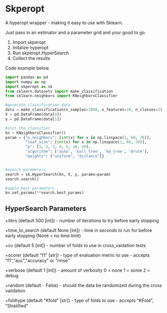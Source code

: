 # Skperopt
A hyperopt wrapper - making it easy to use with Sklearn.

Just pass in an estimator and a parameter grid and your good to go.

1. Import skperopt
2. Initalize hyperopt 
3. Run skperopt.HyperSearch
4. Collect the results

Code example below.

```python
import pandas as pd
import numpy as np
import skperopt as sk
from sklearn.datasets import make_classification
from sklearn.neighbors import KNeighborsClassifier

#generate classification data
data = make_classification(n_samples=1000, n_features=10, n_classes=2)
X = pd.DataFrame(data[0])
y = pd.DataFrame(data[1])

#init the classifier
kn = KNeighborsClassifier()
param = {"n_neighbors": [int(x) for x in np.linspace(1, 60, 30)],
         "leaf_size": [int(x) for x in np.linspace(1, 60, 30)],
         "p": [1, 2, 3, 4, 5, 10, 20],
         "algorithm": ['auto', 'ball_tree', 'kd_tree', 'brute'],
         "weights": ["uniform", "distance"]}


#search parameters
search = sk.HyperSearch(kn, X, y, params=param)
search.search()

#apply best parameters
kn.set_params(**search.best_params)

```

## HyperSearch Parameters

+iters (default 500 [int]) - number of iterations to try before early stopping

+time_to_search (default None [int]) - time in seconds to run for before early stopping (None = no time limit)

+cv (default 5 [int]) - number of folds to use in cross_vaidation tests

+scorer (default "f1" [str]) - type of evaluation metric to use - accepts "f1","auc","accuracy" or "rmse"

+verbose (default 1 [int]) - amount of verbosity 0 = none 1 = some 2 = debug

+random (default - False) - should the data be randomized during the cross validation

+foldtype (default "Kfold" [str]) - type of folds to use - accepts "KFold", "Stratified"

